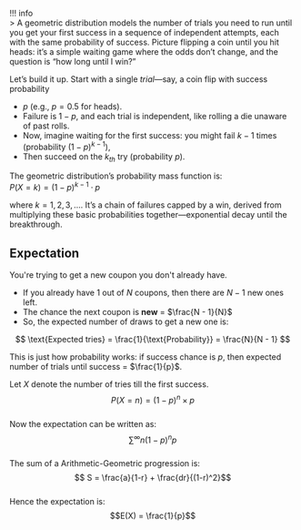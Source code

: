 !!! info  
    > A geometric distribution models the number of trials you need to run until you get your first success in a sequence of independent attempts, each with the same probability of success. Picture flipping a coin until you hit heads: it’s a simple waiting game where the odds don’t change, and the question is “how long until I win?”  


Let’s build it up. Start with a single *trial*—say, a coin flip with success probability  
- $p$ (e.g., $p = 0.5$ for heads).   
- Failure is $1 - p$, and each trial is independent, like rolling a die unaware of past rolls.   
- Now, imagine waiting for the first success: you might fail $k-1$ times (probability $(1-p)^{k-1}$),   
- Then succeed on the $k_{th}$ try (probability $p$).   

The geometric distribution’s probability mass function is:  
$P(X = k) = (1-p)^{k-1} \cdot p$  

where $k = 1, 2, 3, \ldots$. It’s a chain of failures capped by a win, derived from multiplying these basic probabilities together—exponential decay until the breakthrough.  

## Expectation  

You're trying to get a new coupon you don't already have.  

* If you already have 1 out of $N$ coupons, then there are $N - 1$ new ones left.  
* The chance the next coupon is **new** = $\frac{N - 1}{N}$  
* So, the expected number of draws to get a new one is:  

$$  
\text{Expected tries} = \frac{1}{\text{Probability}} = \frac{N}{N - 1}  
$$  

This is just how probability works: if success chance is $p$, then expected number of trials until success = $\frac{1}{p}$.  

Let $X$ denote the number of tries till the first success.  
$$P(X=n) = (1-p)^n \times p$$  
Now the expectation can be written as:  
$$\sum^\infty n (1-p)^n p $$  
The sum of a Arithmetic-Geometric progression is:  
$$ S = \frac{a}{1-r} + \frac{dr}{(1-r)^2}$$  
Hence the expectation is:  
$$E(X) = \frac{1}{p}$$   

